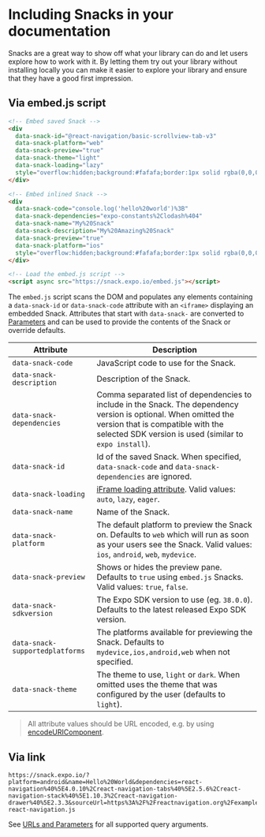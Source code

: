 # Including Snacks in your documentation

Snacks are a great way to show off what your library can do and let users explore how to work with it. By letting them try out your library without installing locally you can make it easier to explore your library and ensure that they have a good first impression.

## Via embed.js script

```html
<!-- Embed saved Snack -->
<div
  data-snack-id="@react-navigation/basic-scrollview-tab-v3"
  data-snack-platform="web"
  data-snack-preview="true"
  data-snack-theme="light"
  data-snack-loading="lazy"
  style="overflow:hidden;background:#fafafa;border:1px solid rgba(0,0,0,.08);border-radius:4px;height:505px;width:100%">
</div>

<!-- Embed inlined Snack -->
<div
  data-snack-code="console.log('hello%20world')%3B"
  data-snack-dependencies="expo-constants%2Clodash%404"
  data-snack-name="My%20Snack"
  data-snack-description="My%20Amazing%20Snack"
  data-snack-preview="true"
  data-snack-platform="ios"
  style="overflow:hidden;background:#fafafa;border:1px solid rgba(0,0,0,.08);border-radius:4px;height:505px;width:100%">
</div>

<!-- Load the embed.js script -->
<script async src="https://snack.expo.io/embed.js"></script>
```

The `embed.js` script scans the DOM and populates any elements containing a `data-snack-id` or `data-snack-code` attribute with an `<iframe>` displaying an embedded Snack. Attributes that start with `data-snack-` are converted to [Parameters](./url-query-parameters.md#parameters) and can be used to provide the contents of the Snack or override defaults.

| Attribute   | Description  |
|---|---|
| `data-snack-code` | JavaScript code to use for the Snack.  |
| `data-snack-description`  | Description of the Snack. |
| `data-snack-dependencies` | Comma separated list of dependencies to include in the Snack. The dependency version is optional. When omitted the version that is compatible with the selected SDK version is used (similar to `expo install`). |
| `data-snack-id` | Id of the saved Snack. When specified, `data-snack-code` and `data-snack-dependencies` are ignored. |
| `data-snack-loading` | [iFrame loading attribute](https://web.dev/iframe-lazy-loading/). Valid values: `auto`, `lazy`, `eager`. |
| `data-snack-name` | Name of the Snack. |
| `data-snack-platform`| The default platform to preview the Snack on. Defaults to `web` which will run as soon as your users see the Snack. Valid values: `ios`, `android`, `web`, `mydevice`. |
| `data-snack-preview`| Shows or hides the preview pane. Defaults to `true` using `embed.js` Snacks. Valid values: `true`, `false`. |
| `data-snack-sdkversion` |  The Expo SDK version to use (eg. `38.0.0`). Defaults to the latest released Expo SDK version. |
| `data-snack-supportedplatforms` |  The platforms available for previewing the Snack. Defaults to `mydevice,ios,android,web` when not specified. |
| `data-snack-theme` | The theme to use, `light` or `dark`. When omitted uses the theme that was configured by the user (defaults to `light`). |

> All attribute values should be URL encoded, e.g. by using [encodeURIComponent](https://developer.mozilla.org/en-US/docs/Web/JavaScript/Reference/Global_Objects/encodeURIComponent).

## Via link

```url
https://snack.expo.io/?platform=android&name=Hello%20World&dependencies=react-navigation%40%5E4.0.10%2Creact-navigation-tabs%40%5E2.5.6%2Creact-navigation-stack%40%5E1.10.3%2Creact-navigation-drawer%40%5E2.3.3&sourceUrl=https%3A%2F%2Freactnavigation.org%2Fexamples%2F4.x%2Fhello-react-navigation.js
```

See [URLs and Parameters](./url-query-parameters.md#parameters) for all supported query arguments.
